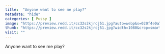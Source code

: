 ```yaml
---
title:  "Anyone want to see me play?"
metadate: "hide"
categories: [ Pussy ]
image: "https://preview.redd.it/cc32s2kjrcj51.jpg?auto=webp&s=020f4e0a76474a246ad715495f03bf771f5b81c1"
thumb: "https://preview.redd.it/cc32s2kjrcj51.jpg?width=1080&crop=smart&auto=webp&s=83a978de8abd73873d133b51047a139dfea15a17"
visit: ""
---
```

Anyone want to see me play?

